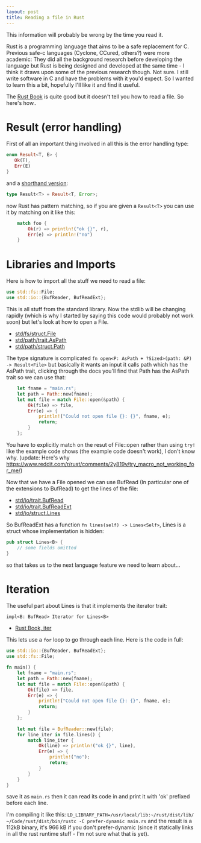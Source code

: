 ```yaml
---
layout: post
title: Reading a file in Rust
---
```


This information will probably be wrong by the time you read it.

Rust is a programming language that aims to be a safe replacement for C. Previous safe-c languages (Cyclone, CCured, others?) were more academic: They did all the background research before developing the language but Rust is being designed and developed at the same time - I think it draws upon some of the previous research though. Not sure. I still write software in C and have the problems with it you'd expect. So I wanted to learn this a bit, hopefully I'll like it and find it useful.

The [Rust Book](https://doc.rust-lang.org/book/) is quite good but it doesn't tell you how to read a file. So here's how..

# Result (error handling)

First of all an important thing involved in all this is the error handling type:

```rust
enum Result<T, E> {
   Ok(T),
   Err(E)
}
```

and a [shorthand version](https://doc.rust-lang.org/std/io/type.Result.html):

```rust
type Result<T> = Result<T, Error>;
```

now Rust has pattern matching, so if you are given a `Result<T>` you can use it by matching on it like this:

```rust
    match foo {
        Ok(r) => println!("ok {}", r),
        Err(e) => println!("no")
    }
```

# Libraries and Imports

Here is how to import all the stuff we need to read a file:

```rust
use std::fs::File;
use std::io::{BufReader, BufReadExt};
```

This is all stuff from the standard library. Now the stdlib will be changing rapidly (which is why I started by saying this code would probably not work soon) but let's look at how to open a File.

* [std/fs/struct.File](https://doc.rust-lang.org/std/fs/struct.File.html)
* [std/path/trait.AsPath](https://doc.rust-lang.org/std/path/trait.AsPath.html)
* [std/path/struct.Path](https://doc.rust-lang.org/std/path/struct.Path.html)

The type signature is complicated `fn open<P: AsPath + ?Sized>(path: &P) -> Result<File>` but basically it wants an input it calls path which has the AsPath trait, clicking through the docs you'll find that Path has the AsPath trait so we can use that:

```rust
    let fname = "main.rs";
    let path = Path::new(fname);
    let mut file = match File::open(&path) {
        Ok(file) => file,
        Err(e) => {
            println!("Could not open file {}: {}", fname, e);
            return;
        }
    };
```

You have to explicitly match on the resut of File::open rather than using `try!` like the example code shows (the example code doesn't work), I don't know why. (update: Here's why https://www.reddit.com/r/rust/comments/2y819v/try_macro_not_working_for_me/)

Now that we have a File opened we can use BufRead (In particular one of the extensions to BufRead) to get the lines of the file:

* [std/io/trait.BufRead](https://doc.rust-lang.org/std/io/trait.BufRead.html)
* [std/io/trait.BufReadExt](https://doc.rust-lang.org/std/io/trait.BufReadExt.html)
* [std/io/struct.Lines](https://doc.rust-lang.org/std/io/struct.Lines.html)

So BufReadExt has a function `fn lines(self) -> Lines<Self>`, Lines is a struct whose implementation is hidden:

```rust
pub struct Lines<B> {
    // some fields omitted
}
```

so that takes us to the next language feature we need to learn about...

# Iteration

The useful part about Lines is that it implements the iterator trait:

`impl<B: BufRead> Iterator for Lines<B>`

* [Rust Book, iter](https://doc.rust-lang.org/std/iter/)

This lets use a `for` loop to go through each line. Here is the code in full:

```rust
use std::io::{BufReader, BufReadExt};
use std::fs::File;

fn main() {
    let fname = "main.rs";
    let path = Path::new(fname);
    let mut file = match File::open(&path) {
        Ok(file) => file,
        Err(e) => {
            println!("Could not open file {}: {}", fname, e);
            return;
        }
    };
    
    let mut file = BufReader::new(file);
    for line_iter in file.lines() {
        match line_iter {
            Ok(line) => println!("ok {}", line),
            Err(e) => {
                println!("no");
                return;
            }
        }
    }
}
```

save it as `main.rs` then it can read its code in and print it with 'ok' prefixed before each line.

I'm compiling it like this: `LD_LIBRARY_PATH=/usr/local/lib:~/rust/dist/lib/ ~/Code/rust/dist/bin/rustc -C prefer-dynamic main.rs` and the result is a 112kB binary, it's 966 kB if you don't prefer-dynamic (since it statically links in all the rust runtime stuff - I'm not sure what that is yet).

